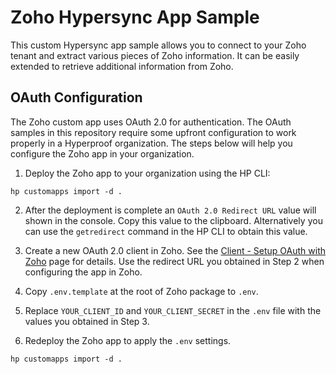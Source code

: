 # Zoho Hypersync App Sample
This custom Hypersync app sample allows you to connect to your Zoho tenant and extract various pieces of Zoho information.  It can be easily extended to retrieve additional information from Zoho.

## OAuth Configuration
The Zoho custom app uses OAuth 2.0 for authentication.  The OAuth samples in this repository require some upfront configuration to work properly in a Hyperproof organization.  The steps below will help you configure the Zoho app in your organization.

1. Deploy the Zoho app to your organization using the HP CLI:
```
hp customapps import -d .
```
 
2. After the deployment is complete an `OAuth 2.0 Redirect URL` value will shown in the console.  Copy this value to the clipboard.  Alternatively you can use the `getredirect` command in the HP CLI to obtain this value.

3. Create a new OAuth 2.0 client in Zoho.  See the [Client - Setup OAuth with Zoho](https://www.zoho.com/accounts/protocol/oauth-setup.html) page for details.  Use the redirect URL you obtained in Step 2 when configuring the app in Zoho.

4. Copy `.env.template` at the root of Zoho package to `.env`.

5. Replace `YOUR_CLIENT_ID` and `YOUR_CLIENT_SECRET` in the `.env` file with the values you obtained in Step 3.

6. Redeploy the Zoho app to apply the `.env` settings.
```
hp customapps import -d .
```
